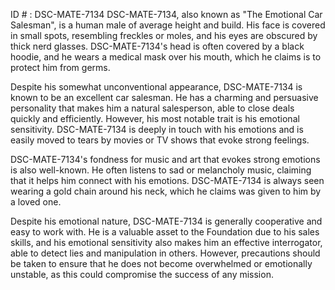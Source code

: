 ID # : DSC-MATE-7134
DSC-MATE-7134, also known as "The Emotional Car Salesman", is a human male of average height and build. His face is covered in small spots, resembling freckles or moles, and his eyes are obscured by thick nerd glasses. DSC-MATE-7134's head is often covered by a black hoodie, and he wears a medical mask over his mouth, which he claims is to protect him from germs.

Despite his somewhat unconventional appearance, DSC-MATE-7134 is known to be an excellent car salesman. He has a charming and persuasive personality that makes him a natural salesperson, able to close deals quickly and efficiently. However, his most notable trait is his emotional sensitivity. DSC-MATE-7134 is deeply in touch with his emotions and is easily moved to tears by movies or TV shows that evoke strong feelings.

DSC-MATE-7134's fondness for music and art that evokes strong emotions is also well-known. He often listens to sad or melancholy music, claiming that it helps him connect with his emotions. DSC-MATE-7134 is always seen wearing a gold chain around his neck, which he claims was given to him by a loved one.

Despite his emotional nature, DSC-MATE-7134 is generally cooperative and easy to work with. He is a valuable asset to the Foundation due to his sales skills, and his emotional sensitivity also makes him an effective interrogator, able to detect lies and manipulation in others. However, precautions should be taken to ensure that he does not become overwhelmed or emotionally unstable, as this could compromise the success of any mission.